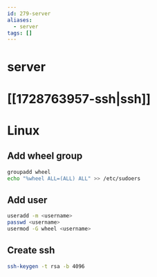 ```yaml
---
id: 279-server
aliases:
  - server
tags: []
---
```


# server

# [[1728763957-ssh|ssh]]

# Linux

## Add wheel group

```bash
groupadd wheel
echo "%wheel ALL=(ALL) ALL" >> /etc/sudoers
```
## Add user

```bash
useradd -m <username>
passwd <username>
usermod -G wheel <username>
```

## Create ssh
```bash
ssh-keygen -t rsa -b 4096
```
